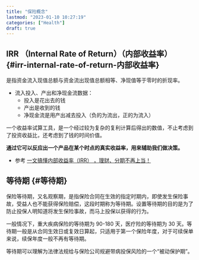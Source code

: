 ```yaml
---
title: "保险概念"
lastmod: "2023-01-10 10:27:19"
categories: ["Health"]
draft: true
---
```


## IRR （Internal Rate of Return）（内部收益率） {#irr-internal-rate-of-return-内部收益率}

是指资金流入现值总额与资金流出现值总额相等、净现值等于零时的折现率。

-   流入投入、产出和净现金流数据：
    -   投入是花出去的钱
    -   产出是收到的钱
    -   净现金流是用产出减去投入（负的为流出，正的为流入）

一个收益率试算工具，是一个经过较为复杂的复利计算后得出的数值，不止考虑到了投资收益比，还考虑到了钱的时间价值。

**通过它可以反应出一个产品在某个时点的真实收益率，用来辅助我们做决策。**

-   参考
    [一文搞懂内部收益率（IRR） ，理财、分期不再上当！](https://zhuanlan.zhihu.com/p/122559469)


## 等待期 {#等待期}

保险等待期，又名观察期，是指保险合同在生效的指定时期内，即使发生保险事故，受益人也不能获得保险赔偿，这段时期称为等待期。设置等待期的目的是为了防止投保人明知道将发生保险事故，而马上投保以获得的行为。

一般情况下，重大疾病保险的等待期为 90-180 天，医疗险的等待期为 30 天。等待期一般是从合同生效日或复效日算起，只适用于第一个保险年度，对于可续保单来说，续保年度一般不再有等待期。

等待期可以理解为法律法规给与保险公司规避带病投保风险的一个“被动保护期”。
